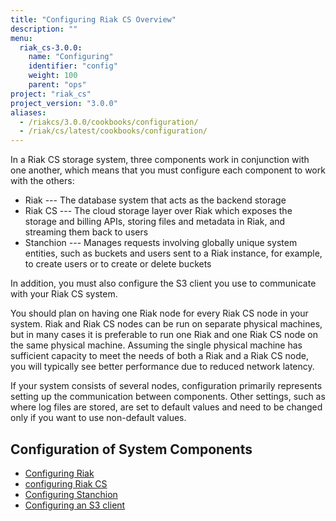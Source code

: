 ```yaml
---
title: "Configuring Riak CS Overview"
description: ""
menu:
  riak_cs-3.0.0:
    name: "Configuring"
    identifier: "config"
    weight: 100
    parent: "ops"
project: "riak_cs"
project_version: "3.0.0"
aliases:
  - /riakcs/3.0.0/cookbooks/configuration/
  - /riak/cs/latest/cookbooks/configuration/
---
```


In a Riak CS storage system, three components work in conjunction with one another, which means that you must configure each component to work with the others:

* Riak --- The database system that acts as the backend storage
* Riak CS --- The cloud storage layer over Riak which exposes the storage and billing APIs, storing files and metadata in Riak, and streaming them back to users
* Stanchion --- Manages requests involving globally unique system entities, such as buckets and users sent to a Riak instance, for example, to create users or to create or delete buckets

In addition, you must also configure the S3 client you use to communicate with your Riak CS system.

You should plan on having one Riak node for every Riak CS node in your system. Riak and Riak CS nodes can be run on separate physical machines, but in many cases it is preferable to run one Riak and one Riak CS node on the same physical machine. Assuming the single physical machine has sufficient capacity to meet the needs of both a Riak and a Riak CS node, you will typically see better performance due to reduced network latency.

If your system consists of several nodes, configuration primarily represents setting up the communication between components. Other settings, such as where log files are stored, are set to default values and need to be changed only if you want to use non-default values.

## Configuration of System Components

* [Configuring Riak]({{<baseurl>}}riak/cs/3.0.0/cookbooks/configuration/riak-for-cs)
* [configuring Riak CS]({{<baseurl>}}riak/cs/3.0.0/cookbooks/configuration/riak-cs)
* [Configuring Stanchion]({{<baseurl>}}riak/cs/3.0.0/cookbooks/configuration/stanchion)
* [Configuring an S3 client]({{<baseurl>}}riak/cs/3.0.0/cookbooks/configuration/s3-client)
